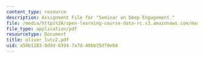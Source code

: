 ```yaml
---
content_type: resource
description: Assignment File for "Seminar on Deep Engagement."
file: /media/https%3A/open-learning-course-data-rc.s3.amazonaws.com/mas-961-seminar-on-deep-engagement-fall-2004/a58b12830d9d63947a7d48bb35df0e64_oliver_lutz2.pdf
file_type: application/pdf
resourcetype: Document
title: oliver_lutz2.pdf
uid: a58b1283-0d9d-6394-7a7d-48bb35df0e64
---
```


